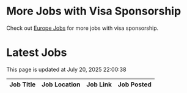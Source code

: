 # More Jobs with Visa Sponsorship

Check out [Europe Jobs](https://github.com/sureshparimi/europejobs#latest-jobs) for more jobs with visa sponsorship.

# Latest Jobs

This page is updated at July 20, 2025 22:00:38

| Job Title | Job Location | Job Link | Job Posted |
| --- | --- | --- | --- |
